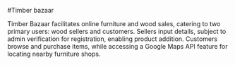 #Timber bazaar

Timber Bazaar facilitates online furniture and wood sales, catering to two primary users: wood sellers and customers. Sellers input details, subject to admin verification for registration, enabling product addition. Customers browse and purchase items, while accessing a Google Maps API feature for locating nearby furniture shops.
